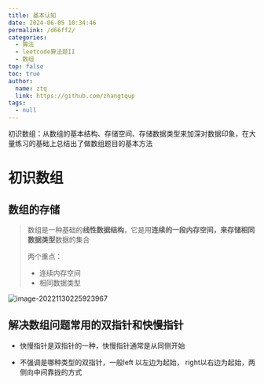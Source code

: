 ```yaml
---
title: 基本认知
date: 2024-06-05 10:34:46
permalink: /d66ff2/
categories: 
  - 算法
  - leetcode算法题II
  - 数组
top: false
toc: true
author: 
  name: ztq
  link: https://github.com/zhangtqup
tags: 
  - null
---
```



初识数组：从数组的基本结构、存储空间、存储数据类型来加深对数据印象，在大量练习的基础上总结出了做数组题目的基本方法

<!-- more -->

# 初识数组

## 数组的存储

> 数组是一种基础的**线性数据结构**，它是用**连续的一段内存空间，来存储相同数据类型**数据的集合
>
> 两个重点：
>
> - 连续内存空间
> - 相同数据类型

![image-20221130225923967](https://zhangtq-blog.oss-cn-hangzhou.aliyuncs.com/content_picture/image-20221130225923967.png)



## 解决数组问题常用的双指针和快慢指针

- 快慢指针是双指针的一种，快慢指针通常是从同侧开始

- 不强调是哪种类型的双指针，一般left 以左边为起始， right以右边为起始，两侧向中间靠拢的方式